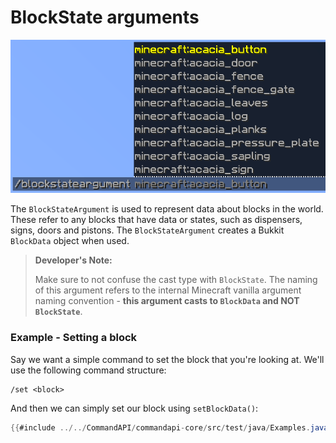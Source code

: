 # BlockState arguments

![](./images/arguments/blockstate.png)

The `BlockStateArgument` is used to represent data about blocks in the world. These refer to any blocks that have data or states, such as dispensers, signs, doors and pistons. The `BlockStateArgument` creates a Bukkit `BlockData` object when used.

> **Developer's Note:**
>
> Make sure to not confuse the cast type with `BlockState`. The naming of this argument refers to the internal Minecraft vanilla argument naming convention - **this argument casts to `BlockData` and NOT `BlockState`**.

<div class="example">

### Example - Setting a block

Say we want a simple command to set the block that you're looking at. We'll use the following command structure:

```
/set <block>
```

And then we can simply set our block using `setBlockData()`:

```java
{{#include ../../CommandAPI/commandapi-core/src/test/java/Examples.java:blockstateargument}}
```

</div>

